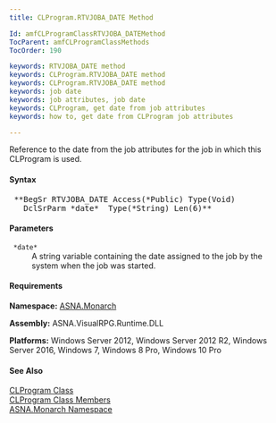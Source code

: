 ```yaml
---
title: CLProgram.RTVJOBA_DATE Method

Id: amfCLProgramClassRTVJOBA_DATEMethod
TocParent: amfCLProgramClassMethods
TocOrder: 190

keywords: RTVJOBA_DATE method
keywords: CLProgram.RTVJOBA_DATE method
keywords: CLProgram.RTVJOBA_DATE method
keywords: job date
keywords: job attributes, job date
keywords: CLProgram, get date from job attributes
keywords: how to, get date from CLProgram job attributes

---
```


Reference to the date from the job attributes for the job in which this CLProgram is used.

#### Syntax
<pre class="syntax"> **BegSr RTVJOBA_DATE Access(*Public) Type(Void)
   DclSrParm *date*  Type(*String) Len(6)**       </pre>      

#### Parameters
<dl>
        <dt>
          <code> *date* </code>
        </dt>
        <dd>A string variable containing the date assigned to the
        job by the system when the job was started.</dd>
</dl>

<!-- start -->

#### Requirements
**Namespace:** [ASNA.Monarch](monarch-namespace.html)

**Assembly:** ASNA.VisualRPG.Runtime.DLL 

**Platforms:** Windows Server 2012, Windows Server 2012 R2, Windows Server 2016, Windows 7, Windows 8 Pro, Windows 10 Pro
<!-- end -->

#### See Also
[CLProgram Class](clprogram-class.html) <br clear="none" /> [ CLProgram Class Members](clprogram-class-members.html) <br clear="none" /> [ASNA.Monarch Namespace](monarch-namespace.html) 
